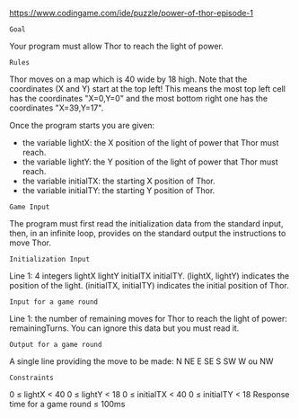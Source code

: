 https://www.codingame.com/ide/puzzle/power-of-thor-episode-1

`Goal`

Your program must allow Thor to reach the light of power.

`Rules`

Thor moves on a map which is 40 wide by 18 high. Note that the coordinates (X and Y) start at the top left! This means the most top left cell has the coordinates "X=0,Y=0" and the most bottom right one has the coordinates "X=39,Y=17".

Once the program starts you are given:
- the variable lightX: the X position of the light of power that Thor must reach.
- the variable lightY: the Y position of the light of power that Thor must reach.
- the variable initialTX: the starting X position of Thor.
- the variable initialTY: the starting Y position of Thor.

`Game Input`

The program must first read the initialization data from the standard input, then, in an infinite loop,
provides on the standard output the instructions to move Thor.

`Initialization Input`

Line 1: 4 integers lightX lightY initialTX initialTY. (lightX, lightY) indicates the position of the light.
(initialTX, initialTY) indicates the initial position of Thor.

`Input for a game round`

Line 1: the number of remaining moves for Thor to reach the light of power: remainingTurns.
You can ignore this data but you must read it.

`Output for a game round`

A single line providing the move to be made: N NE E SE S SW W ou NW

`Constraints`

0 ≤ lightX < 40
0 ≤ lightY < 18
0 ≤ initialTX < 40
0 ≤ initialTY < 18
Response time for a game round ≤ 100ms
